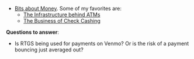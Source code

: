 - [Bits about Money](https://www.bitsaboutmoney.com/). Some of my favorites are:
	- [The Infrastructure behind ATMs](https://www.bitsaboutmoney.com/archive/the-infrastructure-behind-atms/)
	- [The Business of Check Cashing](https://www.bitsaboutmoney.com/archive/the-business-of-check-cashing/)

**Questions to answer**:
- Is RTGS being used for payments on Venmo? Or is the risk of a payment bouncing just averaged out?